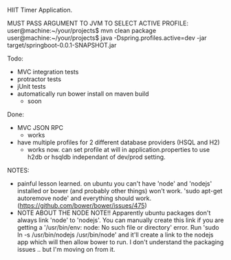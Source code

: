 HIIT Timer Application.

MUST PASS ARGUMENT TO JVM TO SELECT ACTIVE PROFILE:
user@machine:~/your/projects$ mvn clean package
user@machine:~/your/projects$ java -Dspring.profiles.active=dev -jar target/springboot-0.0.1-SNAPSHOT.jar


Todo:
* MVC integration tests
* protractor tests
* jUnit tests
* automatically run bower install on maven build
    * soon
    
Done:
* MVC JSON RPC
    * works
* have multiple profiles for 2 different database providers (HSQL and H2)
    * works now.  can set profile at will in application.properties to use h2db or hsqldb independant of dev/prod setting.


NOTES: 
* painful lesson learned.  on ubuntu you can't have 'node' and 'nodejs' installed or bower (and probably other things) won't work.  'sudo apt-get autoremove node' and everything should work.  (https://github.com/bower/bower/issues/475)
* NOTE ABOUT THE NODE NOTE!!  Apparently ubuntu packages don't always link 'node' to 'nodejs'.  You can manually create this link if you are getting a '/usr/bin/env: node: No such file or directory' error.  Run 'sudo ln -s /usr/bin/nodejs /usr/bin/node' and it'll create a link to the nodejs app which will then allow bower to run.  I don't understand the packaging issues .. but I'm moving on from it.
